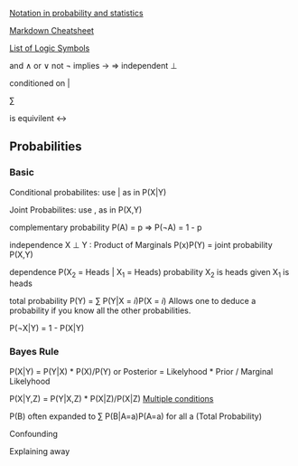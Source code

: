 [Notation in probability and statistics](https://en.wikipedia.org/wiki/Notation_in_probability_and_statistics)

[Markdown Cheatsheet](https://github.com/adam-p/markdown-here/wiki/Markdown-Cheatsheet)

[List of Logic Symbols](https://en.wikipedia.org/wiki/List_of_logic_symbols)

and &and; or &or; not &not; implies &rarr; &rArr; independent &perp;

conditioned on |

&sum;


is equivilent &harr;

## Probabilities

### Basic

Conditional probabilites: use | as in P(X|Y)

Joint Probabilites: use ,  as in P(X,Y)

complementary probability P(A) = p &rArr; P(&not;A) = 1 - p

independence X &perp; Y : Product of Marginals P(x)P(Y) = joint probability P(X,Y) 

dependence P(X<sub>2</sub> = Heads | X<sub>1</sub> = Heads) probability X<sub>2</sub> is heads given X<sub>1</sub> is heads

total probability P(Y) = &sum; P(Y|X = *i*)P(X = *i*)  Allows one to deduce a probability if you know all the other probabilities.

P(&not;X|Y) = 1 - P(X|Y)

### Bayes Rule

P(X|Y) = P(Y|X) * P(X)/P(Y) or  Posterior =  Likelyhood * Prior / Marginal Likelyhood

P(X|Y,Z) = P(Y|X,Z) * P(X|Z)/P(X|Z) [Multiple conditions](https://math.stackexchange.com/questions/408774/bayes-rule-with-multiple-conditions)

P(B) often expanded to &sum; P(B|A=a)P(A=a) for all a (Total Probability)

Confounding

Explaining away
